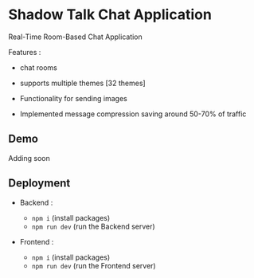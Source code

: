 
# Shadow Talk Chat Application
Real-Time Room-Based Chat Application

Features : 

- chat rooms

- supports multiple themes [32 themes]

- Functionality for sending images 
  
- Implemented message compression saving around 50-70% of traffic 


## Demo
Adding soon
## Deployment
 - Backend :

    - `npm i` (install packages)
    - `npm run dev` (run the Backend server)

 - Frontend :
    
    - `npm i` (install packages)
    - `npm run dev` (run the Frontend server)
